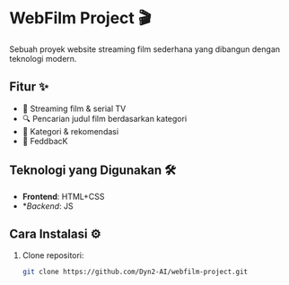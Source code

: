 # WebFilm Project 🎬

Sebuah proyek website streaming film sederhana yang dibangun dengan teknologi modern.

## Fitur ✨
- 🎥 Streaming film & serial TV
- 🔍 Pencarian judul film berdasarkan kategori
- 📌 Kategori & rekomendasi
- 💬 FeddbacK

## Teknologi yang Digunakan 🛠️
- **Frontend**: HTML+CSS
- **Backend*: JS

## Cara Instalasi ⚙️
1. Clone repositori:
   ```bash
   git clone https://github.com/Dyn2-AI/webfilm-project.git
